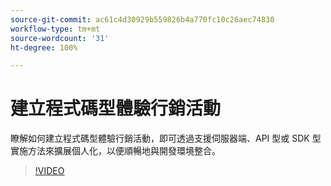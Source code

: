 ```yaml
---
source-git-commit: ac61c4d30929b559826b4a770fc10c26aec74830
workflow-type: tm+mt
source-wordcount: '31'
ht-degree: 100%

---
```

# 建立程式碼型體驗行銷活動

瞭解如何建立程式碼型體驗行銷活動，即可透過支援伺服器端、API 型或 SDK 型實施方法來擴展個人化，以便順暢地與開發環境整合。

>[!VIDEO](https://video.tv.adobe.com/v/3428868/?learn=on)
